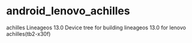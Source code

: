 # android_lenovo_achilles
achilles Lineageos 13.0 Device tree 
for building lineageos 13.0 for lenovo achilles(tb2-x30f)

